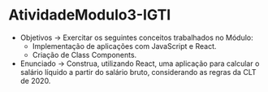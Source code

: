 # AtividadeModulo3-IGTI

 - Objetivos
    -> Exercitar os seguintes conceitos trabalhados no Módulo:
      - Implementação de aplicações com JavaScript e React. 
      - Criação de Class Components.
- Enunciado
  -> Construa, utilizando React, uma aplicação para calcular o salário líquido a partir do salário bruto, considerando as regras da CLT de 2020.
